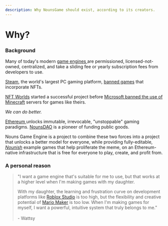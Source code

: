 ```yaml
---
description: Why NounsGame should exist, according to its creators.
---
```


# Why?

### Background

Many of today's modern [game ](https://www.unrealengine.com/)[engines ](https://unity.com/)are permissioned, licensed-not-owned, centralized, and take a sliding fee or yearly subscription fees from developers to use.

[Steam](https://store.steampowered.com/), the world's largest PC gaming platform, [banned games](https://www.geekwire.com/2021/steam-quietly-bans-games-feature-crypto-nft-exchanges/) that incorporate NFTs.

[NFT Worlds](https://www.nftworlds.com/) started a successful project before [Microsoft banned the use of Minecraft](https://www.pcgamer.com/after-minecraft-says-no-to-nfts-nft-worlds-vows-to-make-its-own-game/) servers for games like theirs.

_We can do better._

[Ethereum ](https://ethereum.org/)unlocks immutable, irrevocable, "unstoppable" gaming paradigms. [NounsDAO](https://nouns.wtf) is a pioneer of funding public goods.

Nouns Game Engine is a project to combine these two forces into a project that unlocks a better model for everyone, while providing fully-editable, [_Nounish_](https://twitter.com/nounish) example games that help proliferate the meme, on an Ethereum-native infrastructure that is free for everyone to play, create, and profit from.

### A personal reason

> "I want a game engine that's suitable for me to use, but that works at a higher level when I'm making games with my daughter.
>
> With my daughter, the learning and frustration curve on development platforms like [Roblox Studio](https://web.roblox.com/create) is too high, but the flexibility and creative potential of [Mario Maker](https://en.wikipedia.org/wiki/Super\_Mario\_Maker) is too low. When I'm making games for myself, I want a powerful, intuitive system that truly belongs to me."\
> \
> \- Wattsy
